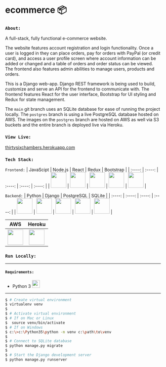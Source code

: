 # ecommerce 📦
 

### `About:`
A full-stack, fully functional e-commerce website. 

The website features account registration and login functionality.  Once a user is logged in they can place orders, pay for orders with PayPal (or credit card), and access a user profile screen where account information can be added or changed and a table of orders and order status can be viewed. The frontend also features admin abilities to manage users, products and orders.

This is a Django web-app.  Django REST framework is being used to build, customize and serve an API for the frontend to communicate with.  The frontend features React for the user interface, Bootstrap for UI styling and Redux for state management. 

The `main` git branch uses an SQLite database for ease of running the project locally. The `postgres` branch is using a live PostgreSQL database hosted on AWS.  The images on the `postgres` branch are hosted on AWS as well via S3 buckets and the entire branch is deployed live via Heroku.

### `View Live:`
[thirtysixchambers.herokuapp.com](https://thirtysixchambers.herokuapp.com/)

### `Tech Stack:`

`Frontend:`
| JavaScipt | Node.js | React | Redux | Bootstrap |
| :----: | :----: | :----: | :----: | :----: | 
| <img src="https://cdn.worldvectorlogo.com/logos/logo-javascript.svg" width="50" height="50"/> | <img src="https://cdn.worldvectorlogo.com/logos/nodejs-icon.svg" width="50" height="50"/> | <img src="https://cdn.worldvectorlogo.com/logos/react-2.svg" width="50" height="50"/> | <img src="https://cdn.worldvectorlogo.com/logos/redux.svg" width="50" height="50"/> | <img src="https://cdn.worldvectorlogo.com/logos/bootstrap-5-1.svg" width="50" height="50"/> |  

`Backend:`
| Python | Django | PostgreSQL | SQLite |
| :----: | :----: | :----: | :----: | 
| <img src="https://cdn.worldvectorlogo.com/logos/python-5.svg" width="50" height="50"/> | <img src="https://cdn.worldvectorlogo.com/logos/django.svg" width="50" height="50"/> | <img src="https://cdn.worldvectorlogo.com/logos/postgresql.svg" width="50" height="50"/> | <img src="https://cdn.worldvectorlogo.com/logos/sqlite.svg" width="50" height="50"/> | <img src="https://cdn.worldvectorlogo.com/logos/aws-2.svg" width="50" height="50"/> |

| AWS | Heroku |
| :----: | :----: | 
| <img src="https://cdn.worldvectorlogo.com/logos/aws-2.svg" width="50" height="50"/> | <img src="https://cdn.worldvectorlogo.com/logos/heroku-4.svg" width="50" height="50"/> |

### `Run Locally:`
---
#### `Requirements:`
* Python 3   <img src="https://cdn.worldvectorlogo.com/logos/python-5.svg" width="25" height="25"/>
---
<!-- * Node.js <img src="https://cdn.worldvectorlogo.com/logos/nodejs-icon.svg" width="25" height="25"/>
 #### `Frontend:`
* In root directory of `frontend`, install developer dependencies:<br> `npm i` <br>
* Start frontend Node.js server:<br> `npm start` <br>
#### `Backend:` <br>
Don't need anymore bc of merged project -->

<!-- made this easier to read/follow -->
<!-- * In root directory of `backend`, create a virtual environment:<br>
`virtualenv venv` <br>
* Activate the virtual environment: <br>
`source venv/bin/activate` (if on Mac or Linux) <br>
`c:\>c:\Python35\python -m venv c:\path\to\venv` (if on Windows) <br>
* Install dependencies: <br>
`pip install -r requirements.txt` <br>
*  Migrate to the SQLite database:<br>
`python manage.py migrate`
* Start the backend Django server: <br>
`python manage.py runserver` -->

```bash
$ # Create virtual environment
$ virtualenv venv
$ 
$ # Activate virtual environment
$ # If on Mac or Linux
$  source venv/bin/activate
$ # If on Windows
$ c:\>c:\Python35\python -m venv c:\path\to\venv
$ 
$ # Connect to SQLite database
$ python manage.py migrate
$
$ # Start the Django development server
$ python manage.py runserver
```
